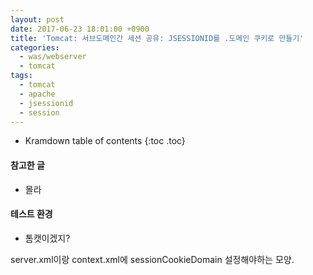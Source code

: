```yaml
---
layout: post
date: 2017-06-23 18:01:00 +0900
title: 'Tomcat: 서브도메인간 세션 공유: JSESSIONID를 .도메인 쿠키로 만들기'
categories:
  - was/webserver
  - tomcat
tags:
  - tomcat
  - apache
  - jsessionid
  - session
---
```


* Kramdown table of contents
{:toc .toc}

#### 참고한 글

- 몰라

#### 테스트 환경

- 톰캣이겠지?

server.xml이랑 context.xml에 sessionCookieDomain 설정해야하는 모양.
